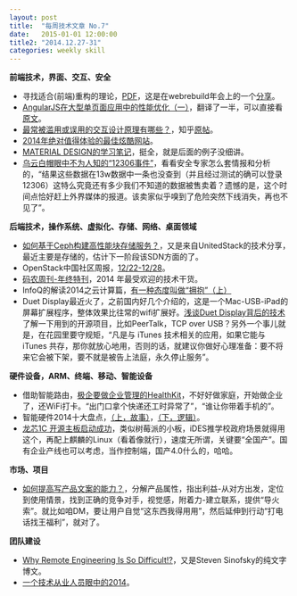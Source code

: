```yaml
---
layout: post
title:  "每周技术文章 No.7"
date:   2015-01-01 12:00:00
title2: "2014.12.27-31"
categories: weekly skill
---
```

**前端技术，界面、交互、安全**

* 寻找适合(前端)重构的理论，[PDF](http://blog.cssforest.org/file/2014%E5%B9%B4%E4%BC%9A%E5%88%86%E4%BA%AB.pdf)，这是在webrebuild年会上的一个[分享](http://blog.cssforest.org/2014/12/28/%E3%80%8A%E5%AF%BB%E6%89%BE%E9%80%82%E5%90%88%E9%87%8D%E6%9E%84%E7%9A%84%E7%90%86%E8%AE%BA%E3%80%8B%E2%80%94%E2%80%942014%E5%B9%B4webrebuild%E5%B9%B4%E4%BC%9A%E5%88%86%E4%BA%AB.html)。
* [AngularJS在大型单页面应用中的性能优化（一）](http://ourjs.com/detail/54a0b5cd71caa3b40a000001)，翻译了一半，可以直接看[原文](https://www.airpair.com/angularjs/posts/angularjs-performance-large-applications)。
* [最常被滥用或误用的交互设计原理有哪些？](http://www.woshipm.com/discuss/127864.html)，知乎[原帖](http://www.zhihu.com/question/20238807)。
* [2014年绝对值得体验的最佳炫酷网站](http://www.uisdc.com/2014-the-coolest-websites)。
* [MATERIAL DESIGN的学习笔记](http://www.uisdc.com/comprehensive-material-design-note)，挺全，就是后面的例子没细讲。
* [乌云白帽眼中不为人知的“12306事件”](http://security.zdnet.com.cn/security_zone/2014/1226/3043016.shtml)，看看安全专家怎么套情报和分析的，“结果这些数据在13w数据中一条也没查到（并且经过测试的确可以登录12306）这特么究竟还有多少我们不知道的数据被售卖着？遗憾的是，这个时间点恰好赶上外界媒体的报道。该卖家似乎嗅到了危险突然下线消失，再也不见了”。

**后端技术，操作系统、虚拟化、存储、网络、桌面领域**

* [如何基于Ceph构建高性能块存储服务？](https://www.ustack.com/blog/ceph-service/)，又是来自UnitedStack的技术分享，最近主要是存储的，估计下一阶段该SDN方面的了。
* OpenStack中国社区周报，[12/22-12/28](http://www.openstack.cn/p2998.html)。
* [码农周刊-年终特刊](http://weekly.manong.io/issues/56)，2014 年最受欢迎的技术干货。
* InfoQ的解读2014之云计算篇，[有一种态度叫做“拥抱”（上）](http://www.infoq.com/cn/articles/2014-review-cloud-part1)
* Duet Display最近火了，之前国内好几个介绍的，这是一个Mac-USB-iPad的屏幕扩展程序，整体效果比往常的wifi扩展好。[浅谈Duet Display背后的技术](http://sspai.com/27806)了解一下用到的开源项目，比如PeerTalk，TCP over USB？另外一个事儿就是，在花园里要守规矩，“凡是与 iTunes 技术相关的应用，如果它能与 iTunes 共存，那你就放心地用，否则的话，就建议你做好心理准备：要不将来它会被下架，要不就是被告上法庭，永久停止服务”。

**硬件设备，ARM、终端、移动、智能设备**

* 借助智能路由，[极企要做企业管理的HealthKit](http://www.ifanr.com/478933)，不好好做家庭，开始做企业了，还WiFi打卡。“出门口拿个快递还工时异常了”，“谁让你带着手机的”。
* 智能硬件2014十大盘点，[（上，故事）](http://www.leiphone.com/news/201412/j8xSB131QeeQycAn.html)，[（下，逻辑）](http://www.leiphone.com/news/201412/zJdzVaqNUmFouwCf.html)。
* [龙芯1C 开源主板启动成功](http://www.cnbeta.com/articles/358427.htm)，类似树莓派的小板，iDES推学校政府场景就得用这个，再配上麒麟的Linux（看着像就行），速度无所谓，关键要“全国产”。国有企业产线也可以考虑，当作控制端，国产4.0什么的，哈哈。

**市场、项目**

* [如何提高写产品文案的能力？](http://www.woshipm.com/discuss/128146.html)，分解产品属性，指出利益-从对方出发，定位到使用情景，找到正确的竞争对手，视觉感，附着力-建立联系，提供“导火索”。就比如咱DM，要让用户自觉“这东西我得用用”，然后延伸到行动“打电话找王福利”，就对了。

**团队建设**

* [Why Remote Engineering Is So Difficult!?](http://blog.learningbyshipping.com/2014/12/30/why-remote-engineering-is-so-difficult/)，又是Steven Sinofsky的纯文字博文。
* [一个技术从业人员眼中的2014](http://timyang.net/tao/thoughts-2014/)。



